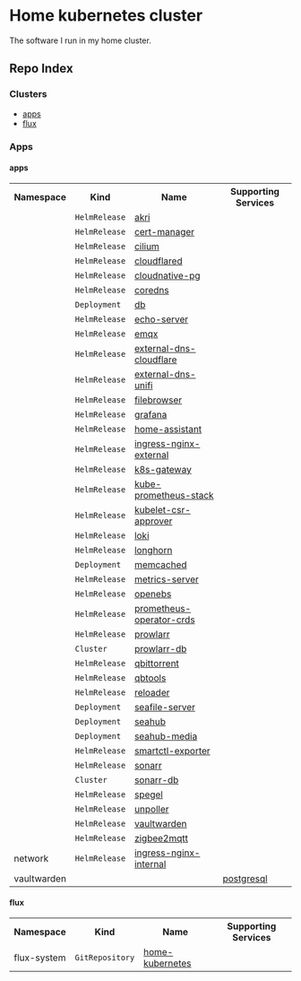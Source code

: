 # Home kubernetes cluster
The software I run in my home cluster.

## Repo Index
<!-- Begin apps section -->
<h3>Clusters</h3>
<ul>
  <li><a href="#apps">apps</a></li>
  <li><a href="#flux">flux</a></li>
</ul>

<h3>Apps</h2>

<h4>apps</h2>
<table>
  <tr>
    <th>Namespace</th>
    <th>Kind</th>
    <th>Name</th>
    <th>Supporting Services</th>
  </tr>
  <tr>
    <td rowspan="39"></td>
    <td><code>HelmRelease</code></td>
    <td><a href="kubernetes/apps/kube-system/akri/app/helmrelease.yaml">akri</a></td>
    <td rowspan="39"></td>
  </tr>
  <tr>
    <td><code>HelmRelease</code></td>
    <td><a href="kubernetes/apps/cert-manager/cert-manager/app/helmrelease.yaml">cert-manager</a></td>
  </tr>
  <tr>
    <td><code>HelmRelease</code></td>
    <td><a href="kubernetes/apps/kube-system/cilium/app/helmrelease.yaml">cilium</a></td>
  </tr>
  <tr>
    <td><code>HelmRelease</code></td>
    <td><a href="kubernetes/apps/network/cloudflared/app/helmrelease.yaml">cloudflared</a></td>
  </tr>
  <tr>
    <td><code>HelmRelease</code></td>
    <td><a href="kubernetes/apps/storage/cloudnative-pg/app/helmrelease.yaml">cloudnative-pg</a></td>
  </tr>
  <tr>
    <td><code>HelmRelease</code></td>
    <td><a href="kubernetes/apps/kube-system/coredns/app/helmrelease.yaml">coredns</a></td>
  </tr>
  <tr>
    <td><code>Deployment</code></td>
    <td><a href="kubernetes/apps/default/seafile/app/db-deployment.yaml">db</a></td>
  </tr>
  <tr>
    <td><code>HelmRelease</code></td>
    <td><a href="kubernetes/apps/network/echo-server/app/helmrelease.yaml">echo-server</a></td>
  </tr>
  <tr>
    <td><code>HelmRelease</code></td>
    <td><a href="kubernetes/apps/database/emqx/app/helmrelease.yaml">emqx</a></td>
  </tr>
  <tr>
    <td><code>HelmRelease</code></td>
    <td><a href="kubernetes/apps/network/external-dns/cloudflare/helmrelease.yaml">external-dns-cloudflare</a></td>
  </tr>
  <tr>
    <td><code>HelmRelease</code></td>
    <td><a href="kubernetes/apps/network/external-dns/unifi/helmrelease.yaml">external-dns-unifi</a></td>
  </tr>
  <tr>
    <td><code>HelmRelease</code></td>
    <td><a href="kubernetes/apps/default/filebrowser/app/helmrelease.yaml">filebrowser</a></td>
  </tr>
  <tr>
    <td><code>HelmRelease</code></td>
    <td><a href="kubernetes/apps/observability/grafana/app/helmrelease.yaml">grafana</a></td>
  </tr>
  <tr>
    <td><code>HelmRelease</code></td>
    <td><a href="kubernetes/apps/default/home-assistant/app/helmrelease.yaml">home-assistant</a></td>
  </tr>
  <tr>
    <td><code>HelmRelease</code></td>
    <td><a href="kubernetes/apps/network/ingress-nginx/external/helmrelease.yaml">ingress-nginx-external</a></td>
  </tr>
  <tr>
    <td><code>HelmRelease</code></td>
    <td><a href="kubernetes/apps/network/k8s-gateway/app/helmrelease.yaml">k8s-gateway</a></td>
  </tr>
  <tr>
    <td><code>HelmRelease</code></td>
    <td><a href="kubernetes/apps/observability/kube-prometheus-stack/app/helmrelease.yaml">kube-prometheus-stack</a></td>
  </tr>
  <tr>
    <td><code>HelmRelease</code></td>
    <td><a href="kubernetes/apps/kube-system/kubelet-csr-approver/app/helmrelease.yaml">kubelet-csr-approver</a></td>
  </tr>
  <tr>
    <td><code>HelmRelease</code></td>
    <td><a href="kubernetes/apps/observability/loki/app/helmrelease.yaml">loki</a></td>
  </tr>
  <tr>
    <td><code>HelmRelease</code></td>
    <td><a href="kubernetes/apps/storage/longhorn/app/helmrelease.yaml">longhorn</a></td>
  </tr>
  <tr>
    <td><code>Deployment</code></td>
    <td><a href="kubernetes/apps/default/seafile/app/memcached-deployment.yaml">memcached</a></td>
  </tr>
  <tr>
    <td><code>HelmRelease</code></td>
    <td><a href="kubernetes/apps/kube-system/metrics-server/app/helmrelease.yaml">metrics-server</a></td>
  </tr>
  <tr>
    <td><code>HelmRelease</code></td>
    <td><a href="kubernetes/apps/storage/openebs/app/helmrelease.yaml">openebs</a></td>
  </tr>
  <tr>
    <td><code>HelmRelease</code></td>
    <td><a href="kubernetes/apps/observability/prometheus-operator-crds/app/helmrelease.yaml">prometheus-operator-crds</a></td>
  </tr>
  <tr>
    <td><code>HelmRelease</code></td>
    <td><a href="kubernetes/apps/default/prowlarr/app/helmrelease.yaml">prowlarr</a></td>
  </tr>
  <tr>
    <td><code>Cluster</code></td>
    <td><a href="kubernetes/apps/default/prowlarr/app/postgresql.yaml">prowlarr-db</a></td>
  </tr>
  <tr>
    <td><code>HelmRelease</code></td>
    <td><a href="kubernetes/apps/default/qbittorrent/app/helmrelease.yaml">qbittorrent</a></td>
  </tr>
  <tr>
    <td><code>HelmRelease</code></td>
    <td><a href="kubernetes/apps/default/qbittorrent/tools/helmrelease.yaml">qbtools</a></td>
  </tr>
  <tr>
    <td><code>HelmRelease</code></td>
    <td><a href="kubernetes/apps/kube-system/reloader/app/helmrelease.yaml">reloader</a></td>
  </tr>
  <tr>
    <td><code>Deployment</code></td>
    <td><a href="kubernetes/apps/default/seafile/app/seafile-server-deployment.yaml">seafile-server</a></td>
  </tr>
  <tr>
    <td><code>Deployment</code></td>
    <td><a href="kubernetes/apps/default/seafile/app/seahub-deployment.yaml">seahub</a></td>
  </tr>
  <tr>
    <td><code>Deployment</code></td>
    <td><a href="kubernetes/apps/default/seafile/app/seahub-media-deployment.yaml">seahub-media</a></td>
  </tr>
  <tr>
    <td><code>HelmRelease</code></td>
    <td><a href="kubernetes/apps/observability/smartctl-exporter/app/helmrelease.yaml">smartctl-exporter</a></td>
  </tr>
  <tr>
    <td><code>HelmRelease</code></td>
    <td><a href="kubernetes/apps/default/sonarr/app/helmrelease.yaml">sonarr</a></td>
  </tr>
  <tr>
    <td><code>Cluster</code></td>
    <td><a href="kubernetes/apps/default/sonarr/app/postgresql.yaml">sonarr-db</a></td>
  </tr>
  <tr>
    <td><code>HelmRelease</code></td>
    <td><a href="kubernetes/apps/kube-system/spegel/app/helmrelease.yaml">spegel</a></td>
  </tr>
  <tr>
    <td><code>HelmRelease</code></td>
    <td><a href="kubernetes/apps/observability/unpoller/app/helmrelease.yaml">unpoller</a></td>
  </tr>
  <tr>
    <td><code>HelmRelease</code></td>
    <td><a href="kubernetes/apps/vaultwarden/vaultwarden/app/helmrelease.yaml">vaultwarden</a></td>
  </tr>
  <tr>
    <td><code>HelmRelease</code></td>
    <td><a href="kubernetes/apps/default/zigbee2mqtt/app/helmrelease.yaml">zigbee2mqtt</a></td>
  </tr>
  <tr>
    <td>network</td>
    <td><code>HelmRelease</code></td>
    <td><a href="kubernetes/apps/network/ingress-nginx/internal/helmrelease.yaml">ingress-nginx-internal</a></td>
    <td></td>
  </tr>
  <tr>
    <td>vaultwarden</td>
    <td></td>
    <td></td>
    <td><a href="kubernetes/apps/vaultwarden/postgresql/cluster.yaml">postgresql</a></td>
  </tr>
</table>

<h4>flux</h2>
<table>
  <tr>
    <th>Namespace</th>
    <th>Kind</th>
    <th>Name</th>
    <th>Supporting Services</th>
  </tr>
  <tr>
    <td>flux-system</td>
    <td><code>GitRepository</code></td>
    <td><a href="https://github.com/martinjonsson01/cluster">home-kubernetes</a></td>
    <td></td>
  </tr>
</table>
<!-- End apps section -->
